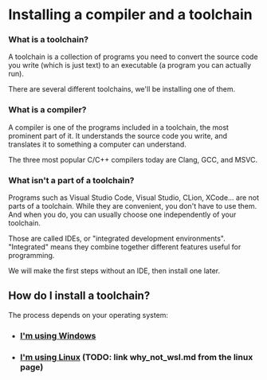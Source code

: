 # Installing a compiler and a toolchain

### What is a toolchain?

A toolchain is a collection of programs you need to convert the source code you write (which is just text) to an executable (a program you can actually run).

There are several different toolchains, we'll be installing one of them.

### What is a compiler?

A compiler is one of the programs included in a toolchain, the most prominent part of it. It understands the source code you write, and translates it to something a computer can understand.

The three most popular C/C++ compilers today are Clang, GCC, and MSVC.

### What isn't a part of a toolchain?

Programs such as Visual Studio Code, Visual Studio, CLion, XCode... are not parts of a toolchain. While they are convenient, you don't have to use them. And when you do, you can usually choose one independently of your toolchain.

Those are called IDEs, or "integrated development environments". "Integrated" means they combine together different features useful for programming.

We will make the first steps without an IDE, then install one later.

## How do I install a toolchain?

The process depends on your operating system:

* ### [I'm using Windows](/installing_toolchain_msys2.md)
* ### [I'm using Linux](TODO) (TODO: link why_not_wsl.md from the linux page)
